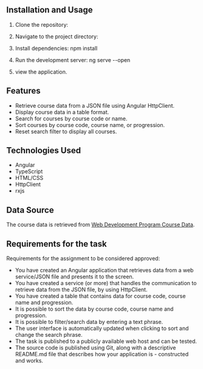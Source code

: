 
## Installation and Usage

1. Clone the repository:

2. Navigate to the project directory:

3. Install dependencies:
    npm install
4. Run the development server:
    ng serve --open

5. view the application.

## Features

- Retrieve course data from a JSON file using Angular HttpClient.
- Display course data in a table format.
- Search for courses by course code or name.
- Sort courses by course code, course name, or progression.
- Reset search filter to display all courses.

## Technologies Used

- Angular
- TypeScript
- HTML/CSS
- HttpClient
- rxjs

## Data Source

The course data is retrieved from [Web Development Program Course Data](https://webbetveckling.miun.se/files/ramschema_ht23.json).


## Requirements for the task

Requirements for the assignment to be considered approved:

- You have created an Angular application that retrieves data from a web service/JSON file and presents it to the screen.
- You have created a service (or more) that handles the communication to retrieve data from the JSON file, by using HttpClient.
- You have created a table that contains data for course code, course name and progression.
- It is possible to sort the data by course code, course name and progression.
- It is possible to filter/search data by entering a text phrase.
- The user interface is automatically updated when clicking to sort and change the search phrase.
- The task is published to a publicly available web host and can be tested.
- The source code is published using Git, along with a descriptive README.md file that describes how your application is - constructed and works.
